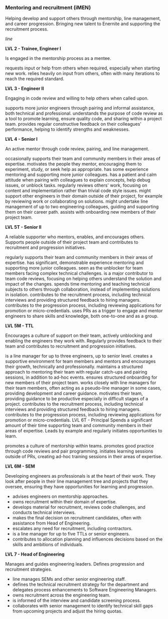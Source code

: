 ### Mentoring and recruitment (iMEN) ###

Helping develop and support others through mentorship, line management, and career progression. Bringing new talent to Enernite and supporting the recruitment process.

*line*

**LVL 2 - Trainee, Engineer I**

Is engaged in the mentorship process as a mentee.

requests input or help from others when required, especially when starting new work.
relies heavily on input from others, often with many iterations to reach the required standard.

**LVL 3 - Engineer II**

Engaging in code review and willing to help others when called upon.

supports more junior engineers through pairing and informal assistance, both technical and professional.
understands the purpose of code review as a tool to promote learning, ensure quality code, and sharing within a project team.
provides regular constructive feedback on their colleagues' performance, helping to identify strengths and weaknesses.

**LVL 4 - Senior I**

An active mentor through code review, pairing, and line management.

occasionally supports their team and community members in their areas of expertise.
motivates the people they mentor, encouraging them to experiment, study, or seek help as appropriate.
has some experience mentoring and supporting more junior colleagues.
has a patient and calm attitude when pairing with colleagues to explain concepts, help debug issues, or unblock tasks.
regularly reviews others' work, focusing on content and implementation rather than trivial code style issues.
might support other engineers in their domain outside of their project, for example by reviewing work or collaborating on solutions.
might undertake line management of up to two engineering colleagues, guiding and supporting them on their career path.
assists with onboarding new members of their project team.

**LVL 5T - Senior II**

A reliable supporter who mentors, enables, and encourages others. Supports people outside of their project team and contributes to recruitment and progression initiatives.

regularly supports their team and community members in their areas of expertise.
has significant, demonstrable experience mentoring and supporting more junior colleagues.
seen as the unblocker for team members facing complex technical challenges.
is a major contributor to team code reviews, focusing on helping others understand the solution and impact of the changes.
spends time mentoring and teaching technical subjects to others through collaboration, instead of implementing solutions in isolation.
contributes to the recruitment process, including technical interviews and providing structured feedback to hiring managers.
contributes to the progression process, including reviewing applications for promotion or micro-credentials.
uses PRs as a trigger to engage and mentor engineers to share skills and knowledge, both one-to-one and as a group.

**LVL 5M - TTL**

Encourages a culture of support on their team, actively unblocking and enabling the engineers they work with. Regularly provides feedback to their team and contributes to recruitment and progression initiatives.

is a line manager for up to three engineers, up to senior level.
creates a supportive environment for team members and mentors and encourages their growth, technically and professionally.
maintains a structured approach to mentoring their team with regular catch-ups and pairing sessions, in addition to ad-hoc events.
ensures structured onboarding for new members of their project team.
works closely with line managers for their team members, often acting as a pseudo-line manager in some cases, providing development and career guidance.
motivates their team, providing guidance to be productive especially in difficult stages of a project.
contributes to the recruitment process, including technical interviews and providing structured feedback to hiring managers.
contributes to the progression process, including reviewing applications for promotion or micro-credentials.
LVL 6T - Principal
Spends a significant amount of their time supporting team and community members in their areas of expertise. Leads by example and regularly initiates opportunities to learn.

promotes a culture of mentorship within teams.
promotes good practice through code reviews and pair programming.
initiates learning sessions outside of PRs, creating ad-hoc training sessions in their areas of expertise.

**LVL 6M - SEM**

Developing engineers as professionals is at the heart of their work. They look after people in their line management tree and projects that they oversee, ensuring they have opportunities for learning and progression.

* advises engineers on mentorship approaches.
* owns recruitment within their domain of expertise.
* develops material for recruitment, reviews code challenges, and conducts technical interviews.
* makes the final decision on recruitment candidates, often with assistance from Head of Engineering.
* escalates any need for recruitment, including contractors.
* is a line manager for up to five TTLs or senior engineers.
* contributes to allocation planning and influences decisions based on the skills and ambitions of individuals.

**LVL 7 - Head of Engineering**

Manages and guides engineering leaders. Defines progression and recruitment strategies.

* line manages SEMs and other senior engineering staff.
* defines the technical recruitment strategy for the department and delegates process enhancements to Software Engineering Managers.
* owns recruitment across the engineering team.
* is informed of the interview and candidate screening process.
* collaborates with senior management to identify technical skill gaps from upcoming projects and adjust the hiring quotas.